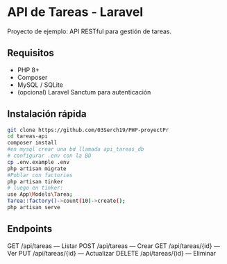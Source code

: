 # API de Tareas - Laravel

Proyecto de ejemplo: API RESTful para gestión de tareas.

## Requisitos
- PHP 8+
- Composer
- MySQL / SQLite
- (opcional) Laravel Sanctum para autenticación

## Instalación rápida
```bash
git clone https://github.com/03Serch19/PHP-proyectPr
cd tareas-api
composer install
#en mysql crear una bd llamada api_tareas_db
# configurar .env con la BD
cp .env.example .env
php artisan migrate
#Poblar con factories
php artisan tinker
# luego en tinker:
use App\Models\Tarea;
Tarea::factory()->count(10)->create();
php artisan serve
```
## Endpoints

GET /api/tareas — Listar
POST /api/tareas — Crear
GET /api/tareas/{id} — Ver
PUT /api/tareas/{id} — Actualizar
DELETE /api/tareas/{id} — Eliminar